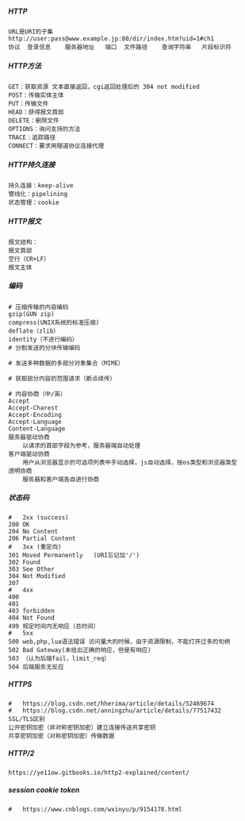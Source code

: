 ##### HTTP

```shell
URL是URI的子集
http://user:pass@www.example.jp:80/dir/index.htm?uid=1#ch1
协议	登录信息	服务器地址	端口	文件路径	查询字符串	片段标识符
```

##### HTTP方法

```shell
GET：获取资源 文本直接返回，cgi返回处理后的 304 not modified
POST：传输实体主体
PUT：传输文件
HEAD：获得报文首部
DELETE：删除文件
OPTIONS：询问支持的方法
TRACE：追踪路径
CONNECT：要求用隧道协议连接代理
```

##### HTTP持久连接

```shel
持久连接：keep-alive
管线化：pipelining
状态管理：cookie
```

##### HTTP报文

```shell
报文结构：
报文首部	
空行（CR+LF）
报文主体
```

##### 编码

```shell
# 压缩传输的内容编码
gzip(GUN zip)
compress(UNIX系统的标准压缩)
deflate（zlib）
identity（不进行编码）
# 分割发送的分块传输编码

# 发送多种数据的多部分对象集合（MIME）

# 获取部分内容的范围请求（断点续传）

# 内容协商（中/英）
Accept
Accept-Charest
Accept-Encoding
Accept-Language
Content-Language
服务器驱动协商
    以请求的首部字段为参考，服务器端自动处理
客户端驱动协商
    用户从浏览器显示的可选项列表中手动选择，js自动选择，按os类型和浏览器类型
透明协商
	服务器和客户端各自进行协商
```

##### 状态码

```shell
#	2xx (success)
200 OK
204 No Content
206 Partial Content
#	3xx (重定向)
301 Moved Permanently	(URI忘记加'/')
302 Found
303 See Other
304 Not Modified
307 
#	4xx
400
401
403	forbidden
404	Not Found
499	规定时间内无响应（总时间）
#	5xx
500	web,php,lua语法错误 访问量大的时候，由于资源限制，不能打开过多的句柄
502 Bad Gateway(未给出正确的响应，但是有响应)
503	（认为后端fail，limit_req）
504	后端服务无反应
```

##### HTTPS

```shell
#	https://blog.csdn.net/hherima/article/details/52469674
#	https://blog.csdn.net/anningzhu/article/details/77517432	SSL/TLS区别
公开密钥加密（非对称密钥加密）建立连接传送共享密钥
共享密钥加密（对称密钥加密）传输数据
```

##### HTTP/2

```shell
https://ye11ow.gitbooks.io/http2-explained/content/
```

##### session cookie token

```shell
#	https://www.cnblogs.com/wxinyu/p/9154178.html

```

